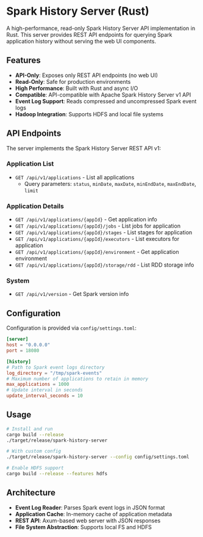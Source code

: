 # Spark History Server (Rust)

A high-performance, read-only Spark History Server API implementation in Rust. This server provides REST API endpoints for querying Spark application history without serving the web UI components.

## Features

- **API-Only**: Exposes only REST API endpoints (no web UI)
- **Read-Only**: Safe for production environments
- **High Performance**: Built with Rust and async I/O
- **Compatible**: API-compatible with Apache Spark History Server v1 API
- **Event Log Support**: Reads compressed and uncompressed Spark event logs
- **Hadoop Integration**: Supports HDFS and local file systems

## API Endpoints

The server implements the Spark History Server REST API v1:

### Application List
- `GET /api/v1/applications` - List all applications
  - Query parameters: `status`, `minDate`, `maxDate`, `minEndDate`, `maxEndDate`, `limit`

### Application Details
- `GET /api/v1/applications/{appId}` - Get application info
- `GET /api/v1/applications/{appId}/jobs` - List jobs for application
- `GET /api/v1/applications/{appId}/stages` - List stages for application
- `GET /api/v1/applications/{appId}/executors` - List executors for application
- `GET /api/v1/applications/{appId}/environment` - Get application environment
- `GET /api/v1/applications/{appId}/storage/rdd` - List RDD storage info

### System
- `GET /api/v1/version` - Get Spark version info

## Configuration

Configuration is provided via `config/settings.toml`:

```toml
[server]
host = "0.0.0.0"
port = 18080

[history]
# Path to Spark event logs directory
log_directory = "/tmp/spark-events"
# Maximum number of applications to retain in memory
max_applications = 1000
# Update interval in seconds
update_interval_seconds = 10
```

## Usage

```bash
# Install and run
cargo build --release
./target/release/spark-history-server

# With custom config
./target/release/spark-history-server --config config/settings.toml

# Enable HDFS support
cargo build --release --features hdfs
```

## Architecture

- **Event Log Reader**: Parses Spark event logs in JSON format
- **Application Cache**: In-memory cache of application metadata
- **REST API**: Axum-based web server with JSON responses
- **File System Abstraction**: Supports local FS and HDFS